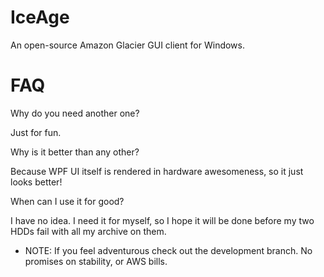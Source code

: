 IceAge
======


An open-source Amazon Glacier GUI client for Windows.


FAQ
======

Why do you need another one?

Just for fun.

Why is it better than any other?

Because WPF UI itself is rendered in hardware awesomeness, so it just looks better!

When can I use it for good?

I have no idea. I need it for myself, so I hope it will be done before my two HDDs fail with all my archive on them.



* NOTE: If you feel adventurous check out the development branch. No promises on stability, or AWS bills.
